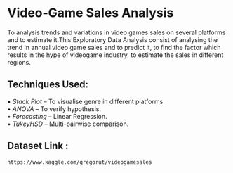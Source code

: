 # Video-Game Sales Analysis

   To analysis trends and variations in video games sales on several platforms and to estimate it.This Exploratory Data Analysis consist of analysing the trend in annual video game sales and to predict it, to find the factor which results in the hype of videogame industry, to estimate the sales in different regions.
   
## Techniques Used:
• _Stack Plot_ – To visualise genre in different platforms. <br>
• _ANOVA_ – To verify hypothesis. <br>
• _Forecasting_ – Linear Regression. <br>
• _TukeyHSD_ – Multi-pairwise comparison. 

## Dataset Link :
    https://www.kaggle.com/gregorut/videogamesales
